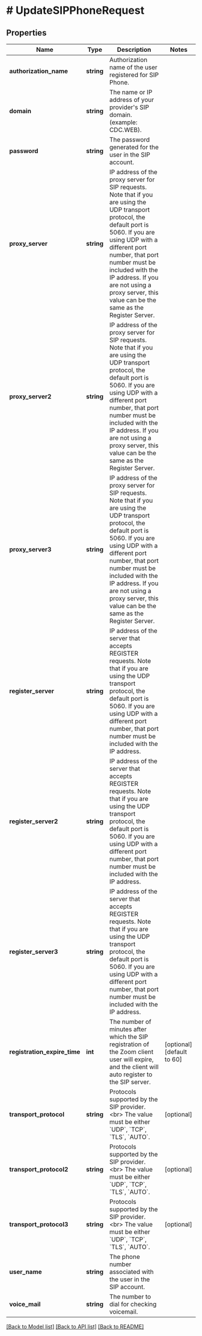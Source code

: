 # # UpdateSIPPhoneRequest

## Properties

Name | Type | Description | Notes
------------ | ------------- | ------------- | -------------
**authorization_name** | **string** | Authorization name of the user  registered for SIP Phone. |
**domain** | **string** | The name or IP address of your provider&#39;s SIP domain. (example: CDC.WEB). |
**password** | **string** | The password generated for the user in the SIP account. |
**proxy_server** | **string** | IP address of the proxy server for SIP requests. Note that if you are using the UDP transport protocol, the default port is 5060. If you are using UDP with a different port number, that port number must be included with the IP address. If you are not using a proxy server, this value can be the same as the Register Server. |
**proxy_server2** | **string** | IP address of the proxy server for SIP requests. Note that if you are using the UDP transport protocol, the default port is 5060. If you are using UDP with a different port number, that port number must be included with the IP address. If you are not using a proxy server, this value can be the same as the Register Server. |
**proxy_server3** | **string** | IP address of the proxy server for SIP requests. Note that if you are using the UDP transport protocol, the default port is 5060. If you are using UDP with a different port number, that port number must be included with the IP address. If you are not using a proxy server, this value can be the same as the Register Server. |
**register_server** | **string** | IP address of the server that accepts REGISTER requests. Note that if you are using the UDP transport protocol, the default port is 5060. If you are using UDP with a different port number, that port number must be included with the IP address. |
**register_server2** | **string** | IP address of the server that accepts REGISTER requests. Note that if you are using the UDP transport protocol, the default port is 5060. If you are using UDP with a different port number, that port number must be included with the IP address. |
**register_server3** | **string** | IP address of the server that accepts REGISTER requests. Note that if you are using the UDP transport protocol, the default port is 5060. If you are using UDP with a different port number, that port number must be included with the IP address. |
**registration_expire_time** | **int** | The number of minutes after which the SIP registration of the Zoom client user will expire, and the client will auto register to the SIP server. | [optional] [default to 60]
**transport_protocol** | **string** | Protocols supported by the SIP provider.&lt;br&gt; The value must be either &#x60;UDP&#x60;, &#x60;TCP&#x60;, &#x60;TLS&#x60;, &#x60;AUTO&#x60;. | [optional]
**transport_protocol2** | **string** | Protocols supported by the SIP provider.&lt;br&gt; The value must be either &#x60;UDP&#x60;, &#x60;TCP&#x60;, &#x60;TLS&#x60;, &#x60;AUTO&#x60;. | [optional]
**transport_protocol3** | **string** | Protocols supported by the SIP provider.&lt;br&gt; The value must be either &#x60;UDP&#x60;, &#x60;TCP&#x60;, &#x60;TLS&#x60;, &#x60;AUTO&#x60;. | [optional]
**user_name** | **string** | The phone number associated with the user in the SIP account. |
**voice_mail** | **string** | The number to dial for checking voicemail. |

[[Back to Model list]](../../README.md#models) [[Back to API list]](../../README.md#endpoints) [[Back to README]](../../README.md)
